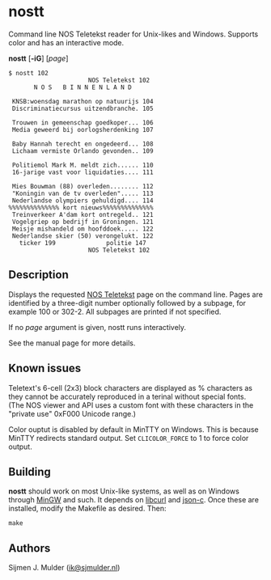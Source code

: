 nostt
=====

Command line NOS Teletekst reader for Unix-likes and Windows. Supports color
and has an interactive mode.

**nostt** [**-iG**] [*page*]

    $ nostt 102
                          NOS Teletekst 102 
           N O S   B I N N E N L A N D      
                                            
     KNSB:woensdag marathon op natuurijs 104
     Discriminatiecursus uitzendbranche. 105
                                            
     Trouwen in gemeenschap goedkoper... 106
     Media geweerd bij oorlogsherdenking 107
                                            
     Baby Hannah terecht en ongedeerd... 108
     Lichaam vermiste Orlando gevonden.. 109
                                            
     Politiemol Mark M. meldt zich...... 110
     16-jarige vast voor liquidaties.... 111
                                            
     Mies Bouwman (88) overleden........ 112
     "Koningin van de tv overleden"..... 113
     Nederlandse olympiers gehuldigd.... 114
    %%%%%%%%%%%%%% kort nieuws%%%%%%%%%%%%%%
     Treinverkeer A'dam kort ontregeld.. 121
     Vogelgriep op bedrijf in Groningen. 121
     Meisje mishandeld om hoofddoek..... 122
     Nederlandse skier (50) verongelukt. 122
       ticker 199              politie 147  
                          NOS Teletekst 102 

Description
-----------
Displays the requested [NOS Teletekst](https://nos.nl/teletekst) page on the
command line. Pages are identified by a three-digit number optionally followed
by a subpage, for example 100 or 302-2. All subpages are printed if not
specified.

If no *page* argument is given, nostt runs interactively.

See the manual page for more details.

Known issues
------------
Teletext's 6-cell (2x3) block characters are displayed as % characters as they
cannot be accurately reproduced in a terinal without special fonts. (The NOS
viewer and API uses a custom font with these characters in the "private use"
0xF000 Unicode range.)

Color ouptut is disabled by default in MinTTY on Windows. This is because
MinTTY redirects standard output. Set `CLICOLOR_FORCE` to 1 to force color
output.

Building
--------
**nostt** should work on most Unix-like systems, as well as on Windows through
[MinGW](http://mingw-w64.org/doku.php) and such. It depends on
[libcurl](https://curl.haxx.se/libcurl/) and
[json-c](https://github.com/json-c/json-c). Once these are installed, modify
the Makefile as desired. Then:

    make

Authors
-------
Sijmen J. Mulder (<ik@sjmulder.nl>)
